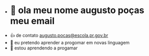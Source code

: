 - <h1>👋 ola meu nome augusto poças meu email
- 👍  de contato augusto.pocas@escola.pr.gov.br
- 👀 eu pretendo aprender a progomar em novas linguagem 
- 🌱 estou aprendendo a progamar 


<!---
guto143/guto143 is a ✨ special ✨ repository because its `README.md` (this file) appears on your GitHub profile.
You can click the Preview link to take a look at your changes.
--->
